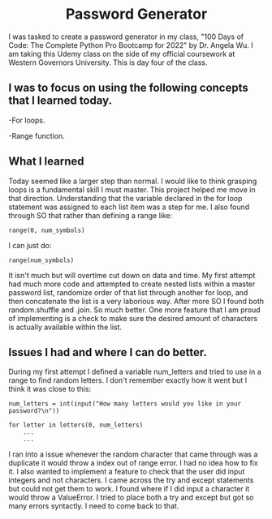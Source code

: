 <h1 align="center">Password Generator</h1>

I was tasked to create a password generator in my class, "100 Days of Code: The Complete Python Pro Bootcamp for 2022" by Dr. Angela Wu. I am taking this Udemy class on the side of my official coursework at Western Governors University. This is day four of the class. 

<h2>I was to focus on using the following concepts that I learned today.</h2>

-For loops.

-Range function.

<h2>What I learned</h2>
Today seemed like a larger step than normal. I would like to think grasping loops is a fundamental skill I must master. This project helped me move in that direction. Understanding that the variable declared in the for loop statement was assigned to each list item was a step for me. I also found through SO that rather than defining a range like:

```
range(0, num_symbols)
```

I can just do:

```
range(num_symbols)
```

It isn't much but will overtime cut down on data and time. My first attempt had much more code and attempted to create nested lists within a master password list, randomize order of that list through another for loop, and then concatenate the list is a very laborious way. After more SO I found both random.shuffle and .join. So much better. One more feature that I am proud of implementing is a check to make sure the desired amount of characters is actually available within the list.

<h2>Issues I had and where I can do better.</h2>
During my first attempt I defined a variable num_letters and tried to use in a range to find random letters. I don't remember exactly how it went but I think it was close to this:

```
num_letters = int(input("How many letters would you like in your password?\n"))

for letter in letters(0, num_letters)
    ...
    ...
```

I ran into a issue whenever the random character that came through was a duplicate it would throw a index out of range error. I had no idea how to fix it. I also wanted to implement a feature to check that the user did input integers and not characters. I came across the try and except statements but could not get them to work. I found where if I did input a character it would throw a ValueError. I tried to place both a try and except but got so many errors syntactly. I need to come back to that.
